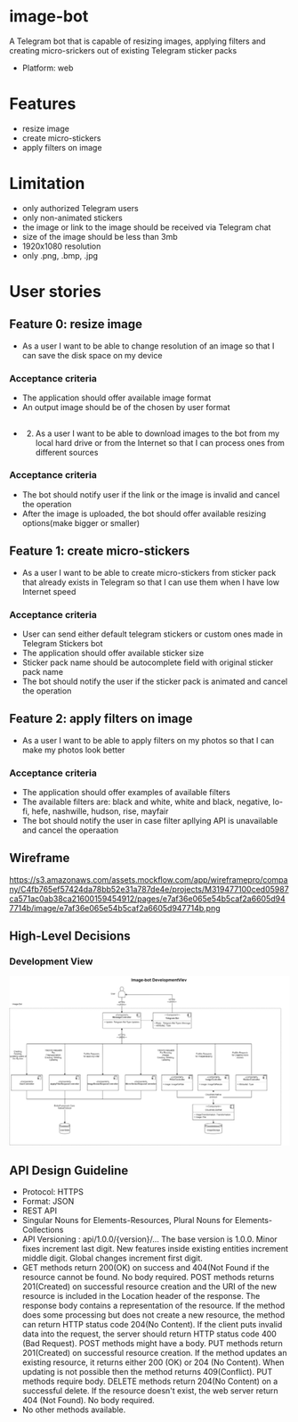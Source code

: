 # image-bot
A Telegram bot that is capable of resizing images, applying filters and creating micro-srickers out of existing Telegram sticker packs 
- Platform: web
# Features
- resize image
- create micro-stickers
- apply filters on image
# Limitation
- only authorized Telegram users
- only non-animated stickers
- the image or link to the image should be received via Telegram chat
- size of the image should be less than 3mb
- 1920x1080 resolution
- only .png, .bmp, .jpg
# User stories
## Feature 0: resize image
- As a user I want to be able to change resolution of an image so that I can save the disk space on my device
### Acceptance criteria
- The application should offer available image format
- An output image should be of the chosen by user format
##
- 2. As a user I want to be able to download images to the bot from my local hard drive or from the Internet so that I can process ones from different sources
### Acceptance criteria
- The bot should notify user if the link or the image is invalid and cancel the operation
- After the image is uploaded, the bot should offer available resizing options(make bigger or smaller)
## Feature 1: create micro-stickers
- As a user I want to be able to create micro-stickers from sticker pack that already exists in Telegram so that I can use them when I have low Internet speed
### Acceptance criteria
- User can send either default telegram stickers or custom ones made in Telegram Stickers bot
- The application should offer available sticker size
- Sticker pack name should be autocomplete field with original sticker pack name
- The bot should notify the user if the sticker pack is animated and cancel the operation
## Feature 2: apply filters on image
- As a user I want to be able to apply filters on my photos so that I can make my photos look better
### Acceptance criteria
- The application should offer examples of available filters
- The available filters are: black and white, white and black, negative, lo-fi, hefe, nashwille, hudson, rise, mayfair
- The bot should notify the user in case filter apllying API is unavailable and cancel the operaation
## Wireframe
https://s3.amazonaws.com/assets.mockflow.com/app/wireframepro/company/C4fb765ef57424da78bb52e31a787de4e/projects/M319477100ced05987ca571ac0ab38ca21600159454912/pages/e7af36e065e54b5caf2a6605d947714b/image/e7af36e065e54b5caf2a6605d947714b.png 
## High-Level Decisions
### Development View
![Development View](DevView.png "Development View")
## API Design Guideline
- Protocol: HTTPS
- Format: JSON
- REST API
- Singular Nouns for Elements-Resources, Plural Nouns for Elements-Collections
- API Versioning : api/1.0.0/{version}/... The base version is 1.0.0. Minor fixes increment last digit. New features inside existing entities increment middle digit. Global changes increment first digit.
- GET methods return 200(OK) on success and 404(Not Found if the resource cannot be found. No body required. POST methods returns 201(Created) on successful resource creation and the URI of the new resource is included in the Location header of the response. The response body contains a representation of the resource. If the method does some processing but does not create a new resource, the method can return HTTP status code 204(No Content). If the client puts invalid data into the request, the server should return HTTP status code 400 (Bad Request). POST methods might have a body. PUT methods return 201(Created) on successful resource creation. If the method updates an existing resource, it returns either 200 (OK) or 204 (No Content). When updating is not possible then the method returns 409(Conflict). PUT methods require body. DELETE methods return 204(No Content) on a successful delete. If the resource doesn't exist, the web server return 404 (Not Found). No body required.
- No other methods available.
